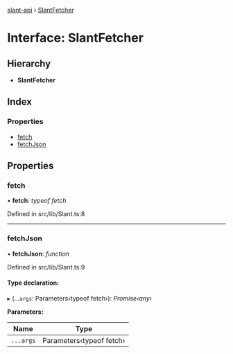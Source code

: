 [slant-api](../README.md) › [SlantFetcher](slantfetcher.md)

# Interface: SlantFetcher

## Hierarchy

* **SlantFetcher**

## Index

### Properties

* [fetch](slantfetcher.md#fetch)
* [fetchJson](slantfetcher.md#fetchjson)

## Properties

###  fetch

• **fetch**: *typeof fetch*

Defined in src/lib/Slant.ts:8

___

###  fetchJson

• **fetchJson**: *function*

Defined in src/lib/Slant.ts:9

#### Type declaration:

▸ (...`args`: Parameters‹typeof fetch›): *Promise‹any›*

**Parameters:**

Name | Type |
------ | ------ |
`...args` | Parameters‹typeof fetch› |
